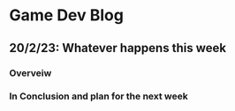 # Game Dev Blog 

## 20/2/23: Whatever happens this week

### Overveiw

### 

### In Conclusion and plan for the next week